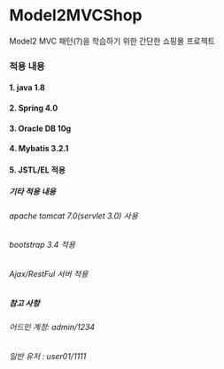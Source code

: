 # Model2MVCShop 
Model2 MVC 패턴(?)을 학습하기 위한 간단한 쇼핑몰 프로젝트


### 적용 내용
#### 1. java 1.8
#### 2. Spring 4.0
#### 3. Oracle DB 10g
#### 4. Mybatis 3.2.1
#### 5. JSTL/EL 적용 

##### 기타 적용 내용 
###### apache tomcat 7.0(servlet 3.0) 사용
###### bootstrap 3.4 적용
###### Ajax/RestFul 서버 적용

##### 참고 사항
###### 어드민 계정: admin/1234
###### 일반 유저 : user01/1111
